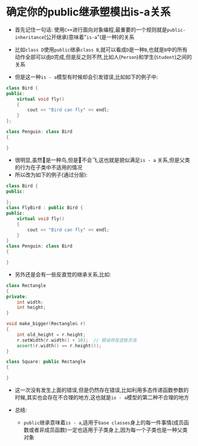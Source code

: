 # 确定你的public继承塑模出is-a关系
- 首先记住一句话: 使用`C++`进行面向对象编程,最重要的一个规则就是`public-inheritance`(公开继承)意味着"`is-a`"(是一种)的关系
- 比如`class D`使用`public`继承`class B`,就可以看成`D`是一种`B`,也就是`B`中的所有动作全部可以由`D`完成,但是反之则不然,比如人(`Person`)和学生(`Student`)之间的关系

- 但是这一种`is - a`模型有时候却会引发错误,比如如下的例子中:
```cpp
class Bird {
public:
    virtual void fly() 
    {
        cout << "Bird can fly" << endl;
    }
};

class Penguin: class Bird 
{

}
```
- 很明显,虽然🐧是一种鸟,但是🐧不会飞,这也就是貌似满足`is - a` 关系,但是父类的行为在子类中不适用的情况
- 所以改为如下的例子(通过分层):
```cpp
class Bird {
public:
   
};
class FlyBird : public Bird {
public:
    virtual void fly() 
    {
        cout << "Bird can fly" << endl;
    }
}
class Penguin: class Bird 
{

}
```
- 另外还是会有一些反直觉的继承关系,比如:
```cpp
class Rectangle
{
private:
    int width;
    int height;
}

void make_bigger(Rectangle& r)
{
    int old_height = r.height;
    r.setWidth(r.width() + 10);  // 假设存在这些方法
    assert(r.width() == r.height());
}

class Square: public Rectangle 
{

}
```
- 这一次没有发生上面的错误,但是仍然存在错误,比如利用多态传递函数参数的时候,其实也会存在不合理的地方,这也就是`is - a`模型的第二种不合理的地方

- 总结:
  - `public`继承意味着`is - a`,适用于`base classes`身上的每一件事情(成员函数或者非成员函数)一定也适用于子类身上,因为每一个子类也是一种父类对象
